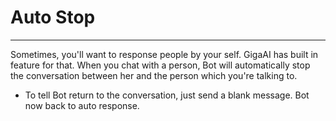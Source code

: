 # Auto Stop
---
Sometimes, you'll want to response people by your self. GigaAI has built in feature for that. When you chat with a person, Bot will automatically stop the conversation between her and the person which you're talking to.

- To tell Bot return to the conversation, just send a blank message. Bot now back to auto response.